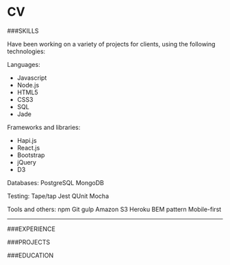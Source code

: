 # CV

###SKILLS

Have been working on a variety of projects for clients, using the following technologies:

Languages:
* Javascript
* Node.js
* HTML5
* CSS3
* SQL
* Jade

Frameworks and libraries:
* Hapi.js
* React.js
* Bootstrap
* jQuery
* D3

Databases:
PostgreSQL
MongoDB

Testing:
Tape/tap
Jest
QUnit
Mocha

Tools and others:
npm
Git
gulp
Amazon S3
Heroku
BEM pattern
Mobile-first

---

###EXPERIENCE

###PROJECTS


###EDUCATION
